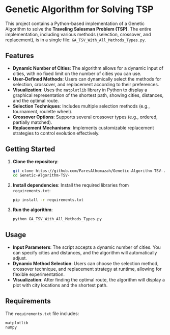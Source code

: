 # Genetic Algorithm for Solving TSP

This project contains a Python-based implementation of a Genetic Algorithm to solve the **Traveling Salesman Problem (TSP)**. The entire implementation, including various methods (selection, crossover, and replacement), is in a single file: `GA_TSV_With_All_Methods_Types.py`.

## Features
- **Dynamic Number of Cities**: The algorithm allows for a dynamic input of cities, with no fixed limit on the number of cities you can use.
- **User-Defined Methods**: Users can dynamically select the methods for selection, crossover, and replacement according to their preferences.
- **Visualization**: Uses the `matplotlib` library in Python to display a graphical representation of the shortest path, showing cities, distances, and the optimal route.
- **Selection Techniques**: Includes multiple selection methods (e.g., tournament, roulette wheel).
- **Crossover Options**: Supports several crossover types (e.g., ordered, partially matched).
- **Replacement Mechanisms**: Implements customizable replacement strategies to control evolution effectively.

## Getting Started
1. **Clone the repository**:
    ```bash
    git clone https://github.com/FaresAlhomazah/Genetic-Algorithm-TSV-.git
    cd Genetic-Algorithm-TSV-
    ```
2. **Install dependencies**:
    Install the required libraries from `requirements.txt`:
    ```bash
    pip install -r requirements.txt
    ```
3. **Run the algorithm**:
    ```bash
    python GA_TSV_With_All_Methods_Types.py
    ```

## Usage
- **Input Parameters**: The script accepts a dynamic number of cities. You can specify cities and distances, and the algorithm will automatically adjust.
- **Dynamic Method Selection**: Users can choose the selection method, crossover technique, and replacement strategy at runtime, allowing for flexible experimentation.
- **Visualization**: After finding the optimal route, the algorithm will display a plot with city locations and the shortest path.

## Requirements
The `requirements.txt` file includes:
```plaintext
matplotlib
numpy
